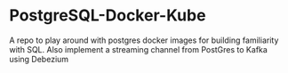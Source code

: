 # PostgreSQL-Docker-Kube
A repo to play around with postgres docker images for building familiarity with SQL. Also implement a streaming channel from PostGres to Kafka using Debezium
